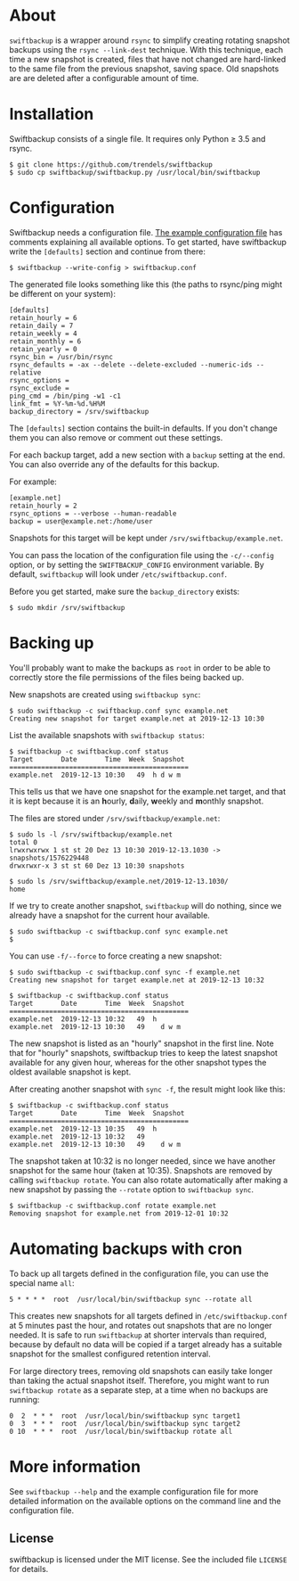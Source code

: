 # About

`swiftbackup` is a wrapper around `rsync` to simplify creating rotating
snapshot backups using the `rsync --link-dest` technique. With this technique,
each time a new snapshot is created, files that have not changed are
hard-linked to the same file from the previous snapshot, saving space. Old
snapshots are are deleted after a configurable amount of time.

# Installation

Swiftbackup consists of a single file. It requires only Python ≥ 3.5
and rsync.

    $ git clone https://github.com/trendels/swiftbackup
    $ sudo cp swiftbackup/swiftbackup.py /usr/local/bin/swiftbackup

# Configuration

Swiftbackup needs a configuration file. [The example configuration
file](swiftbackup.conf) has comments explaining all available options. To
get started, have swiftbackup write the `[defaults]` section and continue
from there:

    $ swiftbackup --write-config > swiftbackup.conf

The generated file looks something like this (the paths to rsync/ping might be
different on your system):

    [defaults]
    retain_hourly = 6
    retain_daily = 7
    retain_weekly = 4
    retain_monthly = 6
    retain_yearly = 0
    rsync_bin = /usr/bin/rsync
    rsync_defaults = -ax --delete --delete-excluded --numeric-ids --relative
    rsync_options = 
    rsync_exclude = 
    ping_cmd = /bin/ping -w1 -c1
    link_fmt = %Y-%m-%d.%H%M
    backup_directory = /srv/swiftbackup

The `[defaults]` section contains the built-in defaults. If you don't change
them you can also remove or comment out these settings.

For each backup target, add a new section with a `backup` setting at the end.
You can also override any of the defaults for this backup.

For example:

    [example.net]
    retain_hourly = 2
    rsync_options = --verbose --human-readable
    backup = user@example.net:/home/user

Snapshots for this target will be kept under `/srv/swiftbackup/example.net`.

You can pass the location of the configuration file using the `-c/--config`
option, or by setting the `SWIFTBACKUP_CONFIG` environment variable.
By default, `swiftbackup` will look under `/etc/swiftbackup.conf`.

Before you get started, make sure the `backup_directory` exists:

    $ sudo mkdir /srv/swiftbackup

# Backing up

You'll probably want to make the backups as `root` in order to be able to
correctly store the file permissions of the files being backed up.

New snapshots are created using `swiftbackup sync`:

    $ sudo swiftbackup -c swiftbackup.conf sync example.net
    Creating new snapshot for target example.net at 2019-12-13 10:30

List the available snapshots with `swiftbackup status`:

    $ swiftbackup -c swiftbackup.conf status
    Target       Date       Time  Week  Snapshot 
    =============================================
    example.net  2019-12-13 10:30   49  h d w m   

This tells us that we have one snapshot for the example.net target, and that
it is kept because it is an **h**ourly, **d**aily, **w**eekly and
**m**onthly snapshot.

The files are stored under `/srv/swiftbackup/example.net`:

    $ sudo ls -l /srv/swiftbackup/example.net
    total 0
    lrwxrwxrwx 1 st st 20 Dez 13 10:30 2019-12-13.1030 -> snapshots/1576229448
    drwxrwxr-x 3 st st 60 Dez 13 10:30 snapshots

    $ sudo ls /srv/swiftbackup/example.net/2019-12-13.1030/
    home

If we try to create another snapshot, `swiftbackup` will do nothing, since
we already have a snapshot for the current hour available.

    $ sudo swiftbackup -c swiftbackup.conf sync example.net
    $

You can use `-f/--force` to force creating a new snapshot:

    $ sudo swiftbackup -c swiftbackup.conf sync -f example.net
    Creating new snapshot for target example.net at 2019-12-13 10:32

    $ swiftbackup -c swiftbackup.conf status
    Target       Date       Time  Week  Snapshot 
    =============================================
    example.net  2019-12-13 10:32   49  h         
    example.net  2019-12-13 10:30   49    d w m   

The new snapshot is listed as an "hourly" snapshot in the first line. Note
that for "hourly" snapshots, swiftbackup tries to keep the latest snapshot
available for any given hour, whereas for the other snapshot types the oldest
available snapshot is kept.

After creating another snapshot with `sync -f`, the result might look
like this:

    $ swiftbackup -c swiftbackup.conf status
    Target       Date       Time  Week  Snapshot 
    =============================================
    example.net  2019-12-13 10:35   49  h         
    example.net  2019-12-13 10:32   49            
    example.net  2019-12-13 10:30   49    d w m   

The snapshot taken at 10:32 is no longer needed, since we have another
snapshot for the same hour (taken at 10:35). Snapshots are removed by calling
`swiftbackup rotate`. You can also rotate automatically after making a new
snapshot by passing the `--rotate` option to `swiftbackup sync`.

    $ swiftbackup -c swiftbackup.conf rotate example.net
    Removing snapshot for example.net from 2019-12-01 10:32

# Automating backups with cron

To back up all targets defined in the configuration file, you can use the
special name `all`:

    5 * * * *  root  /usr/local/bin/swiftbackup sync --rotate all

This creates new snapshots for all targets defined in `/etc/swiftbackup.conf`
at 5 minutes past the hour, and rotates out snapshots that are no longer
needed. It is safe to run `swiftbackup` at shorter intervals than required,
because by default no data will be copied if a target already has a suitable
snapshot for the smallest configured retention interval.

For large directory trees, removing old snapshots can easily take longer than
taking the actual snapshot itself. Therefore, you might want to run
`swiftbackup rotate` as a separate step, at a time when no backups are running:

    0  2  * * *  root  /usr/local/bin/swiftbackup sync target1
    0  3  * * *  root  /usr/local/bin/swiftbackup sync target2
    0 10  * * *  root  /usr/local/bin/swiftbackup rotate all

# More information

See `swiftbackup --help` and the example configuration file for more detailed
information on the available options on the command line and the
configuration file.

## License

swiftbackup is licensed under the MIT license. See the included file `LICENSE`
for details.
